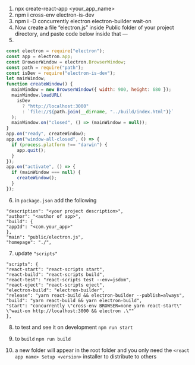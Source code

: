 1. npx create-react-app <your_app_name>
2. npm i cross-env electron-is-dev
3. npm i -D concurrently electron electron-builder wait-on
4. Now create a file “electron.js” inside Public folder of your project directory, and paste code below inside that —
5.
```js
const electron = require("electron");
const app = electron.app;
const BrowserWindow = electron.BrowserWindow;
const path = require("path");
const isDev = require("electron-is-dev");
let mainWindow;
function createWindow() {
  mainWindow = new BrowserWindow({ width: 900, height: 680 });
  mainWindow.loadURL(
    isDev
      ? "http://localhost:3000"
      : `file://${path.join(__dirname, "../build/index.html")}`
  );
  mainWindow.on("closed", () => (mainWindow = null));
}
app.on("ready", createWindow);
app.on("window-all-closed", () => {
  if (process.platform !== "darwin") {
    app.quit();
  }
});
app.on("activate", () => {
  if (mainWindow === null) {
    createWindow();
  }
});
```
6. in `package.json` add the following
```
"description": "<your project description>",
"author": "<author of app>",
"build": {
"appId": "<com.your_app>"
},
"main": "public/electron.js",
"homepage": "./",
```
7. update `"scripts"`
```
"scripts": {
"react-start": "react-scripts start",
"react-build": "react-scripts build",
"react-test": "react-scripts test --env=jsdom",
"react-eject": "react-scripts eject",
"electron-build": "electron-builder",
"release": "yarn react-build && electron-builder --publish=always",
"build": "yarn react-build && yarn electron-build",
"start": "concurrently \"cross-env BROWSER=none yarn react-start\" \"wait-on http://localhost:3000 && electron .\""
},
```
8. to test and see it on development
`npm run start`

9. to `build` 
`npm run build`

10. a new folder will appear in the root folder and you only need the 
`<react app name> Setup <version>` installer to distribute to others